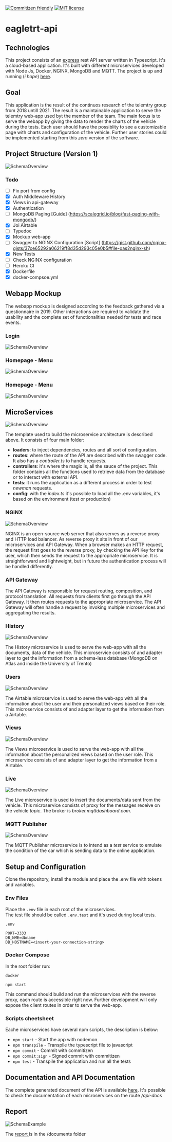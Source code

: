 [![Commitizen friendly](https://img.shields.io/badge/commitizen-friendly-brightgreen.svg)](http://commitizen.github.io/cz-cli/)
[![MIT license](https://img.shields.io/badge/License-MIT-blue.svg)](https://github.com/lucagump/eagletrt-api/blob/main/LICENSE)

# eagletrt-api

## Technologies

This project consists of an [express](https://expressjs.com/) rest API server written in Typescript.
It's a cloud-based application. It's built with different microservices developed with Node Js, Docker, NGINX, MongoDB and MQTT. The project is up and running (_i hope_) [here](https://theuselessweb.com/).

## Goal

This application is the result of the continuos research of the telemtry group from 2018 untill 2021. The result is a maintainable application to serve the telemtry web-app used byt the member of the team.
The main focus is to serve the webapp by giving the data to render the charts of the vehicle during the tests. Each user should have the possiblity to see a customizable page with charts and configuration of the vehicle. Further user stories could be implemented starting from this _zero_ version of the software.

## Project Structure (Version 1)

![SchemaOverview](documents/charts.png)

### Todo 

+ [ ] Fix port from config
+ [X] Auth Middleware History
+ [X] Views in api-gateway
+ [X] Authentication
+ [ ] MongoDB Paging [Guide] (https://scalegrid.io/blog/fast-paging-with-mongodb/)
+ [X] Joi Airtable
+ [ ] Typedoc
+ [X] Mockup web-app
+ [ ] Swagger to NGINX Configuration [Script] (https://gist.github.com/nginx-gists/37ce65292a06219ff8d35d293c05e0b5#file-oas2nginx-sh)
+ [X] New Tests
+ [ ] Check NGINX configuration 
+ [ ] Heroku CI
+ [X] Dockerfile
+ [X] docker-compsoe.yml

## Webapp Mockup

The webapp mockup is designed according to the feedback gathered via a questionnaire in 2019. 
Other interactions are required to validate the usability and the complete set of functionalities needed for tests and race events.

### Login

![SchemaOverview](documents/Login.png)

### Homepage - Menu

![SchemaOverview](documents/Home.png)

### Homepage - Menu

![SchemaOverview](documents/Telemetry.png)

## MicroServices
![SchemaOverview](documents/template.jpg)

The template used to build the microservice architecture is described above. 
It consists of four main folder:  
* **loaders**: to inject dependencies, routes and all sort of configuration. 
* **routes**: where the route of the API are described with the swagger code. It also has a _controller.ts_ to handle requests.
* **controllers**: it's where the magic is, all the sauce of the project. This folder contains all the functions used to retrieve data from the  database or to interact with external API.
* **tests**: it runs the application as a different process in order to test _newman_ requests.
* **config**: with the _index.ts_ it's possible to load all the .env variables, it's based on the environment (test or production) 

### NGiNX
![SchemaOverview](documents/nginx.jpg)

NGINX is an open-source web server that also serves as a reverse proxy and HTTP load balancer.
As reverse proxy it sits in front of our microservices and API Gateway. When a browser makes an HTTP request, the request first goes to the reverse proxy, by checking the API Key for the user, which then sends the request to the appropriate microservice. It is straightforward and lightweight, but in future the authentication process will be handled differently.

### API Gateway

The API Gateway is responsible for request routing, composition, and protocol translation. All requests from clients first go through the API Gateway. It then routes requests to the
appropriate microservice. The API Gateway will often handle a request by invoking multiple microservices and aggregating the results. 

### History
![SchemaOverview](documents/charts-history.png)

The History microservice is used to serve the web-app with all the documents, data of the vehicle. This microservice consists of and adapter layer to get the information from a schema-less database (MongoDB on Atlas and inside the University of Trento)

### Users
![SchemaOverview](documents/charts-users.png)

The Airtable microservice is used to serve the web-app with all the information about the user and their personalized views based on their role. This microservice consists of and adapter layer to get the information from a Airtable.

### Views
![SchemaOverview](documents/charts-views.png)

The Views microservice is used to serve the web-app with all the information about the personalized views based on the user role. This microservice consists of and adapter layer to get the information from a Airtable.

### Live
![SchemaOverview](documents/charts-mqtt.png)

The Live microservice is used to insert the documents/data sent from the vehicle. This microservice consists of proxy for the messages receive on the vehicle _topic_. The broker is _broker.mqttdashboard.com_.

### MQTT Publisher
![SchemaOverview](documents/charts-mqtt.png)

The MQTT Publisher microservice is to intend as a _test_ service to emulate the condition of the car which is sending data to the online application.

## Setup and Configuration

Clone the repository, install the module and place the .env file with tokens and variables.

### Env Files
Place the `.env` file in each root of the microservices.<br>
The test file should be called `.env.test` and it's used during local tests.<br>

`.env`
```
PORT=3333
DB_NME=dbname
DB_HOSTNAME=<insert-your-connection-string>
```

### Docker Compose

In the root folder run:

`docker`
```
npm start
```

This command should build and run the microservices with the reverse proxy, each route is accessible right now. Further development will only expose the client routes in order to serve the web-app.

### Scripts cheetsheet
Eache microservices have several npm scripts, the description is below:
* `npm start` - Start the app with nodemon
* `npm transpile` - Transpile the typescript file to javascript
* `npm commit` - Commit with commitizen
* `npm commit:sign` - Signed commit with commitizen
* `npm test` - Transpile the application and run all the tests


## Documentation and API Documentation  

The complete generated document of the API is available [here](https://documenter.getpostman.com/view/3504740/TVCjx5xT#33c906b0-350f-4e19-a0e6-09d6a9aab648). It's possible to check the documentation of each microservices on the route _/api-docs_ 

## Report

![SchemaExample](documents/to-do.png)

The [report ](https://github.com/lucagump/eagletrt-api/blob/main/documents/report.pdf) is in the /documents folder  



